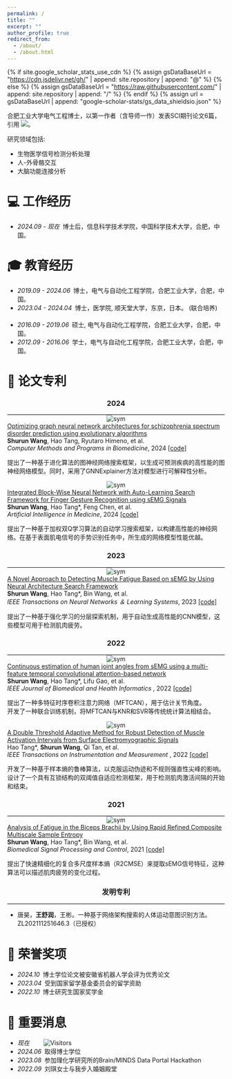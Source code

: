 ```yaml
---
permalink: /
title: ""
excerpt: ""
author_profile: true
redirect_from: 
  - /about/
  - /about.html
---
```


{% if site.google_scholar_stats_use_cdn %}
{% assign gsDataBaseUrl = "https://cdn.jsdelivr.net/gh/" | append: site.repository | append: "@" %}
{% else %}
{% assign gsDataBaseUrl = "https://raw.githubusercontent.com/" | append: site.repository | append: "/" %}
{% endif %}
{% assign url = gsDataBaseUrl | append: "google-scholar-stats/gs_data_shieldsio.json" %}

<span class='anchor' id='about-me'></span>

合肥工业大学电气工程博士，以第一作者（含导师一作）发表SCI期刊论文6篇，引用 
 <a href='https://scholar.google.com/citations?user=bTr_fucAAAAJ'><img src="https://img.shields.io/endpoint?url={{ url | url_encode }}&logo=Google%20Scholar&labelColor=f6f6f6&color=9cf&style=flat&label=citations"></a>。

研究领域包括: 
- 生物医学信号检测分析处理
- 人-外骨骼交互
- 大脑功能连接分析

<span class='anchor' id='-gzjl'></span>

# 💻 工作经历
- *2024.09 - 现在*&ensp;博士后，信息科学技术学院，中国科学技术大学，合肥，中国。

<span class='anchor' id='-jyjl'></span>

# 🎓 教育经历 
- *2019.09 - 2024.06*&ensp;博士，电气与自动化工程学院，合肥工业大学，合肥，中国。 <a href="https://www.hfut.edu.cn/"><img class="svg" src="/images/hfut.png" width="16pt"></a> 
- *2023.04 - 2024.04*&ensp;博士，医学院, 顺天堂大学，东京，日本。 (联合培养) <a href="https://en.juntendo.ac.jp/"><img class="svg" src="/images/juntendo.png" width="16pt"></a> 
- *2016.09 - 2019.06*&ensp;硕士, 电气与自动化工程学院，合肥工业大学，合肥，中国。 <a href="https://www.hfut.edu.cn/"><img class="svg" src="/images/hfut.png" width="16pt"></a> 
- *2012.09 - 2016.06*&ensp;学士，电气与自动化工程学院，合肥工业大学，合肥，中国。 <a href="https://www.hfut.edu.cn/"><img class="svg" src="/images/hfut.png" width="16pt"></a> 

<span class='anchor' id='-lwzl'></span>

# 📝 论文专利 

<h3 align="center">2024</h3>
<div style="border-bottom: 1px solid #000; margin: 0px 0;"></div>

<div class='paper-box'>
    <div class='paper-box-image' style="text-align:center;">
        <img src='images/bspc2024.png' alt="sym" style="max-width:80%; height:auto; margin:auto; vertical-align:middle">
    </div>
    <div class='paper-box-text'>
        <a href="https://www.sciencedirect.com/science/article/pii/S0169260724004127">
            <papertitle> Optimizing graph neural network architectures for schizophrenia spectrum disorder prediction using evolutionary algorithms </papertitle>
        </a>
        <br>
        <strong>Shurun Wang</strong>, Hao Tang, Ryutaro Himeno, et al.
        <br>
        <em> Computer Methods and Programs in Biomedicine</em>, 2024 <a href="https://github.com/Shurun-Wang/EA-GNAS">[code]</a>
        <p></p>
        <p>提出了一种基于进化算法的图神经网络搜索框架，以生成可预测疾病的高性能的图神经网络模型。同时，采用了GNNExplainer方法对模型进行可解释性分析。</p>
    </div>
</div>


<div class='paper-box'>
    <div class='paper-box-image' style="text-align:center;">
        <img src='images/aiim24.png' alt="sym" style="max-width:80%; height:auto; margin:auto; vertical-align:middle">
    </div>
    <div class='paper-box-text'>
        <a href="https://www.sciencedirect.com/science/article/abs/pii/S0933365724000198">
            <papertitle> Integrated Block-Wise Neural Network with Auto-Learning Search Framework for Finger Gesture Recognition using sEMG Signals </papertitle>
        </a>
        <br>
        <strong>Shurun Wang</strong>, Hao Tang*, Feng Chen, et al.
        <br>
        <em> Artificial Intelligence in Medicine</em>, 2024 <a href="https://github.com/Shurun-Wang/ALSF">[code]</a>
        <p></p>
        <p>提出了一种基于加权双Q学习算法的自动学习搜索框架，以构建高性能的神经网络。在基于表面肌电信号的手势识别任务中，所生成的网络模型性能优越。 </p>
    </div>
</div>
  

<h3 align="center">2023</h3>
<div style="border-bottom: 1px solid #000; margin: 0px 0;"></div>

<div class='paper-box'>
    <div class='paper-box-image' style="text-align:center;">
        <img src='images/tnnls23.png' alt="sym" style="max-width:80%; height:auto; margin:auto; vertical-align:middle">
    </div>
    <div class='paper-box-text'>
        <a href="https://ieeexplore.ieee.org/document/9609089">
            <papertitle> A Novel Approach to Detecting Muscle Fatigue Based on sEMG by Using Neural Architecture Search Framework </papertitle>
        </a>
        <br>
        <strong>Shurun Wang</strong>, Hao Tang*, Bin Wang, et al.
        <br>
        <em> IEEE Transactions on Neural Networks ＆ Learning Systems</em>, 2023 <a href="https://github.com/Shurun-Wang/NAS">[code]</a>
        <p></p>
        <p>提出了一种基于强化学习的分层探索机制，用于自动生成高性能的CNN模型，这些模型可用于检测肌肉疲劳。</p>
    </div>
</div>


<h3 align="center">2022</h3>
<div style="border-bottom: 1px solid #000; margin: 0px 0;"></div>

<div class='paper-box'>
    <div class='paper-box-image' style="text-align:center;">
        <img src='images/jbhl22.png' alt="sym" style="max-width:80%; height:auto; margin:auto; vertical-align:middle">
    </div>
    <div class='paper-box-text'>
        <a href="https://ieeexplore.ieee.org/document/9857571">
            <papertitle> Continuous estimation of human joint angles from sEMG using a multi-feature temporal convolutional attention-based network </papertitle>
        </a>
        <br>
        <strong>Shurun Wang</strong>, Hao Tang*, Lifu Gao, et al.
        <br>
        <em> IEEE Journal of Biomedical and Health Informatics </em>, 2022 <a href="https://github.com/Shurun-Wang/MFTCAN-KNR">[code]</a>
        <p></p>
        <p> 提出了一种多特征时序卷积注意力网络（MFTCAN），用于估计关节角度。 <br>
          开发了一种联合训练机制，将MFTCAN与KNR和SVR等传统统计算法相结合。
</p>
    </div>
</div>

<div class='paper-box'>
    <div class='paper-box-image' style="text-align:center;">
        <img src='images/tim22.png' alt="sym" style="max-width:80%; height:auto; margin:auto; vertical-align:middle">
    </div>
    <div class='paper-box-text'>
        <a href="https://ieeexplore.ieee.org/document/9762275">
            <papertitle> A Double Threshold Adaptive Method for Robust Detection of Muscle Activation Intervals from Surface Electromyographic Signals </papertitle>
        </a>
        <br>
        Hao Tang*, <strong>Shurun Wang</strong>, Qi Tan, et al.
        <br>
        <em> IEEE Transactions on Instrumentation and Measurement </em>, 2022 <a href="https://github.com/Shurun-Wang/sEMGDetection">[code]</a>
        <p></p>
        <p> 开发了一种基于样本熵的鲁棒算法，以克服运动伪迹和不规则强直性尖峰的影响。  <br> 设计了一个具有互锁结构的双阈值自适应检测框架，用于检测肌肉激活间隔的开始和结束。
</p>
    </div>
</div>

<h3 align="center">2021</h3>
<div style="border-bottom: 1px solid #000; margin: 0px 0;"></div>

<div class='paper-box'>
    <div class='paper-box-image' style="text-align:center;">
        <img src='images/bspc21.png' alt="sym" style="max-width:80%; height:auto; margin:auto; vertical-align:middle">
    </div>
    <div class='paper-box-text'>
        <a href="https://www.sciencedirect.com/science/article/pii/S1746809421001075">
            <papertitle> Analysis of Fatigue in the Biceps Brachii by Using Rapid Refined Composite Multiscale Sample Entropy </papertitle>
        </a>
        <br>
        <strong>Shurun Wang</strong>, Hao Tang*, Bin Wang, et al.
        <br>
        <em> Biomedical Signal Processing and Control</em>, 2021 <a href="https://github.com/Shurun-Wang/R2CMSE">[code]</a>
        <p></p>
        <p> 提出了快速精细化的复合多尺度样本熵（R2CMSE）来提取sEMG信号特征，这种算法可以描述肌肉疲劳的变化过程。 </p>
    </div>
</div>

<h3 align="center">发明专利</h3>
<div style="border-bottom: 1px solid #000; margin: 0px 0;"></div>

- 唐昊，__王舒润__，王彬。一种基于网络架构搜索的人体运动意图识别方法。ZL202111251646.3（已授权）

<span class='anchor' id='-ryjx'></span>

# 🏅 荣誉奖项
- *2024.10*&ensp;博士学位论文被安徽省机器人学会评为优秀论文
- *2023.04*&ensp;受到国家留学基金委员会的留学资助
- *2022.10*&ensp;博士研究生国家奖学金

<span class='anchor' id='-zyxx'></span>

# 💬 重要消息
- *现在* &ensp;&ensp;&ensp;&ensp;![Visitors](https://api.visitorbadge.io/api/visitors?path=https://shurun-wang.github.io/zh-cn/&label=visitors&countColor=%232ccce4&style=plastic)
- *2024.06*&ensp;取得博士学位
- *2023.08*&ensp;参加理化学研究所的Brain/MINDS Data Portal Hackathon
- *2022.09*&ensp;刘琪女士与我步入婚姻殿堂



  
